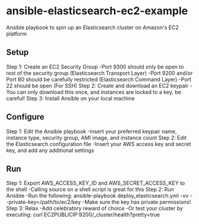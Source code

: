 ansible-elasticsearch-ec2-example
=================================

Ansible playbook to spin up an Elasticsearch cluster on Amazon's EC2 platform

Setup
-----
Step 1: Create an EC2 Security Group
	-Port 9300 should only be open to rest of the security group (Elasticsearch Transport Layer)
	-Port 9200 and/or Port 80 should be carefully restricted (Elasticsearch Command Layer)
	-Port 22 should be open (For SSH)
Step 2: Create and download an EC2 keypair
	-You can only download this once, and instances are locked to a key, be careful!
Step 3: Install Ansible on your local machine

Configure
-----
Step 1: Edit the Ansible playbook
	-Insert your preferred keypair name, instance type, security group, AMI image, and instance count
Step 2: Edit the Elasticsearch configuration file
	-Insert your AWS access key and secret key, and add any additional settings

Run
-----
Step 1: Export AWS_ACCESS_KEY_ID and AWS_SECRET_ACCESS_KEY to the shell
	-Calling source on a shell script is great for this
Step 2: Run Ansible
	-Run the following: ansible-playbook deploy_elasticsearch.yml -vv --private-key=/path/to/ec2/key
	-Make sure the key has private permissions!
Step 3: Relax
	-Add celebratory reward of choice
	-Or test your cluster by executing: curl EC2PUBLICIP:9200/_cluster/health?pretty=true
